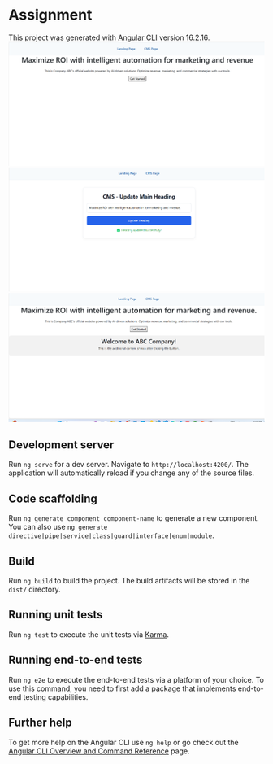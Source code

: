 # Assignment

This project was generated with [Angular CLI](https://github.com/angular/angular-cli) version 16.2.16.
![image alt](https://github.com/yashmangineni/assignment/blob/4de0a02470038ec07f5e76e13c7466ea30a6e28d/Screenshot%202025-04-09%20125927.png)
![image alt](https://github.com/yashmangineni/assignment/blob/6777d9e812ee51ffb4afa7870409cb907e1469d6/Screenshot%202025-04-09%20130019.png)
![image alt](https://github.com/yashmangineni/assignment/blob/8bd990e7e7c2466836aaa1b4c5183b8baf57fcba/Screenshot%202025-04-09%20130036.png)
## Development server

Run `ng serve` for a dev server. Navigate to `http://localhost:4200/`. The application will automatically reload if you change any of the source files.

## Code scaffolding

Run `ng generate component component-name` to generate a new component. You can also use `ng generate directive|pipe|service|class|guard|interface|enum|module`.

## Build

Run `ng build` to build the project. The build artifacts will be stored in the `dist/` directory.

## Running unit tests

Run `ng test` to execute the unit tests via [Karma](https://karma-runner.github.io).

## Running end-to-end tests

Run `ng e2e` to execute the end-to-end tests via a platform of your choice. To use this command, you need to first add a package that implements end-to-end testing capabilities.

## Further help

To get more help on the Angular CLI use `ng help` or go check out the [Angular CLI Overview and Command Reference](https://angular.io/cli) page.



